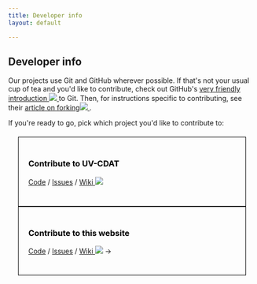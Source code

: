 ```yaml
---
title: Developer info
layout: default

---
```





<style type="text/css">
  div.span4 {
    border: 1px solid black;
    padding: 20px 20px 40px;
  }
  div.span12 {
    margin: 20px 20px 40px;
  }
  h3 {
    color: black;
  }
</style>




## Developer info

Our projects use Git and GitHub wherever possible. If that's not your usual cup
of tea and you'd like to contribute, check out GitHub's
<a href="https://help.github.com/articles/set-up-git"> very friendly introduction <img src="media/images/icon_external_site.gif"> </a>
to Git. Then, for instructions specific to contributing, see their 
<a href="https://help.github.com/articles/fork-a-repo">article on forking<img src="media/images/icon_external_site.gif"> </a>.

If you're ready to go, pick which project you'd like to contribute to:

<div class="span12">
  <div class="span4">
    <h3>Contribute to UV-CDAT</h3>
    <div>
      <a href="https://github.com/UV-CDAT/uvcdat-devel">Code</a> /
      <a href="https://github.com/UV-CDAT/uvcdat/issues">Issues</a> /
      <a href="https://github.com/UV-CDAT/uvcdat/wiki">Wiki <img src="media/images/githubwiki.png"></a> 
    </div>  
  </div>
  <div class="span4">
    <h3>Contribute to this website</h3>
    <a href="https://github.com/aims-group/uvcdat-site">Code</a> /
    <a href="https://github.com/aims-group/uvcdat-site/issues">Issues</a> /
    <a href="https://github.com/aims-group/uvcdat-site/wiki/">Wiki <img src="media/images/githubwiki.png"></a> &rarr;
  </div>
</div>


